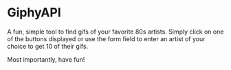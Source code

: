 # GiphyAPI

A fun, simple tool to find gifs of your favorite 80s artists. Simply click on one of the buttons displayed or use the form field to enter an artist of your choice to get 10 of their gifs. 

Most importantly, have fun!
